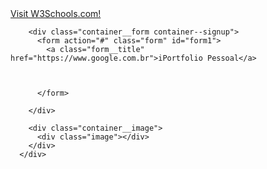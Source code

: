 <!DOCTYPE html>
<html lang="pt-br">
<head>
    <link rel="stylesheet" href="login.css">
</head>

<body>
  <a href="..\iPortfolio\index.html">Visit W3Schools.com!</a>
    <div class="container right-panel-active">
  
        <div class="container__form container--signup">
          <form action="#" class="form" id="form1">
            <a class="form__title" href="https://www.google.com.br">iPortfolio Pessoal</a>
            
           
            
          </form>
          
        </div>
        
        <div class="container__image">
          <div class="image"></div>
        </div>
      </div>

</body>
